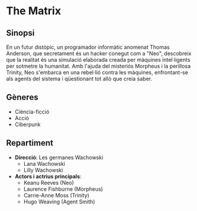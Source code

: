 # The Matrix

## Sinopsi
En un futur distòpic, un programador informàtic anomenat Thomas Anderson, que secretament és un hacker conegut com a "Neo", descobreix que la realitat és una simulació elaborada creada per màquines intel·ligents per sotmetre la humanitat. Amb l'ajuda del misteriós Morpheus i la perillosa Trinity, Neo s'embarca en una rebel·lió contra les màquines, enfrontant-se als agents del sistema i qüestionant tot allò que creia saber.

## Gèneres
- Ciència-ficció
- Acció
- Ciberpunk

## Repartiment
- __Direcció__: Les germanes Wachowski 
    - Lana Wachowski
    - Lilly Wachowski
- __Actors i actrius principals__:
    - Keanu Reeves (Neo)
    - Laurence Fishburne (Morpheus)
    - Carrie-Anne Moss (Trinity)
    - Hugo Weaving (Agent Smith)

